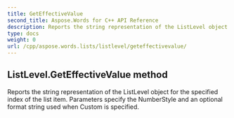 ```yaml
---
title: GetEffectiveValue
second_title: Aspose.Words for C++ API Reference
description: Reports the string representation of the ListLevel object for the specified index of the list item. Parameters specify the NumberStyle and an optional format string used when Custom is specified. 
type: docs
weight: 0
url: /cpp/aspose.words.lists/listlevel/geteffectivevalue/
---
```

## ListLevel.GetEffectiveValue method


Reports the string representation of the ListLevel object for the specified index of the list item. Parameters specify the NumberStyle and an optional format string used when Custom is specified. 

